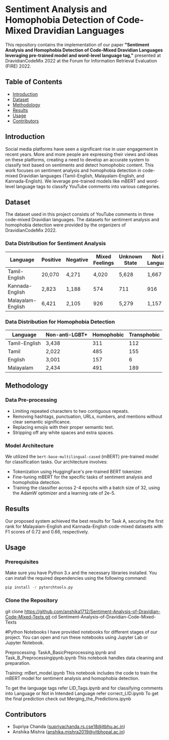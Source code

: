 # Sentiment Analysis and Homophobia Detection of Code-Mixed Dravidian Languages

This repository contains the implementation of our paper **"Sentiment Analysis and Homophobia Detection of Code-Mixed Dravidian Languages leveraging pre-trained model and word-level language tag,"** presented at DravidianCodeMix 2022 at the Forum for Information Retrieval Evaluation (FIRE) 2022.

## Table of Contents
- [Introduction](#introduction)
- [Dataset](#dataset)
- [Methodology](#methodology)
- [Results](#results)
- [Usage](#usage)
- [Contributors](#contributors)

## Introduction
Social media platforms have seen a significant rise in user engagement in recent years. More and more people are expressing their views and ideas on these platforms, creating a need to develop an accurate system to classify text based on sentiments and detect homophobic content. This work focuses on sentiment analysis and homophobia detection in code-mixed Dravidian languages (Tamil-English, Malayalam-English, and Kannada-English). We leverage pre-trained models like mBERT and word-level language tags to classify YouTube comments into various categories.

## Dataset
The dataset used in this project consists of YouTube comments in three code-mixed Dravidian languages. The datasets for sentiment analysis and homophobia detection were provided by the organizers of DravidianCodeMix 2022.

### Data Distribution for Sentiment Analysis
| Language       | Positive | Negative | Mixed Feelings | Unknown State | Not in Language |
| -------------- | -------- | -------- | -------------- | ------------- | --------------- |
| Tamil-English  | 20,070   | 4,271    | 4,020          | 5,628         | 1,667           |
| Kannada-English| 2,823    | 1,188    | 574            | 711           | 916             |
| Malayalam-English| 6,421  | 2,105    | 926            | 5,279         | 1,157           |

### Data Distribution for Homophobia Detection
| Language       | Non-anti-LGBT+ | Homophobic | Transphobic |
| -------------- | -------------- | ---------- | ----------- |
| Tamil-English  | 3,438          | 311        | 112         |
| Tamil          | 2,022          | 485        | 155         |
| English        | 3,001          | 157        | 6           |
| Malayalam      | 2,434          | 491        | 189         |

## Methodology
### Data Pre-processing
- Limiting repeated characters to two contiguous repeats.
- Removing hashtags, punctuation, URLs, numbers, and mentions without clear semantic significance.
- Replacing emojis with their proper semantic text.
- Stripping off any white spaces and extra spaces.

### Model Architecture
We utilized the `bert-base-multilingual-cased` (mBERT) pre-trained model for classification tasks. Our architecture involves:
- Tokenization using HuggingFace's pre-trained BERT tokenizer.
- Fine-tuning mBERT for the specific tasks of sentiment analysis and homophobia detection.
- Training the classifier across 2-4 epochs with a batch size of 32, using the AdamW optimizer and a learning rate of 2e-5.

## Results
Our proposed system achieved the best results for Task A, securing the first rank for Malayalam-English and Kannada-English code-mixed datasets with F1 scores of 0.72 and 0.66, respectively.

## Usage

### Prerequisites
Make sure you have Python 3.x and the necessary libraries installed. You can install the required dependencies using the following command:
```bash
pip install -r pytorchtools.py
```
### Clone the Repository
git clone https://github.com/anshika1712/Sentiment-Analysis-of-Dravidian-Code-Mixed-Texts.git
cd Sentiment-Analysis-of-Dravidian-Code-Mixed-Texts

#Python Notebooks
I have provided notebooks for different stages of our project. You can open and run these notebooks using Jupyter Lab or Jupyter Notebook.

Preprocessing: TaskA_BasicPreprocessing.ipynb and Task_B_Preprocessingipynb.ipynb
This notebook handles data cleaning and preparation.

Training: mBert_model.ipynb
This notebook includes the code to train the mBERT model for sentiment analysis and homophobia detection.

To get the language tags refer LID_Tags.ipynb and for classifying comments into Language or Not in Intended Language refer correct_LID.ipynb
To get the final prediction check out Merging_the_Predictions.ipynb

## Contributors
- Supriya Chanda (supriyachanda.rs.cse18@itbhu.ac.in)
- Anshika Mishra (anshika.mishra2019@vitbhopal.ac.in)

